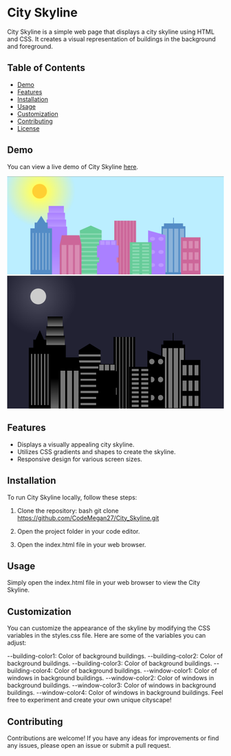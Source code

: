 # City Skyline

City Skyline is a simple web page that displays a city skyline using HTML and CSS. It creates a visual representation of buildings in the background and foreground.

## Table of Contents

- [Demo](#demo)
- [Features](#features)
- [Installation](#installation)
- [Usage](#usage)
- [Customization](#customization)
- [Contributing](#contributing)
- [License](#license)

## Demo

You can view a live demo of City Skyline [here](https://stirring-heliotrope-b546db.netlify.app/).

![City Skyline Day](Day.png)
![City Skyline Night](Night.png)

## Features

- Displays a visually appealing city skyline.
- Utilizes CSS gradients and shapes to create the skyline.
- Responsive design for various screen sizes.

## Installation

To run City Skyline locally, follow these steps:

1. Clone the repository:
   bash
   git clone https://github.com/CodeMegan27/City_Skyline.git 
	
2. Open the project folder in your code editor.

3. Open the index.html file in your web browser.

## Usage
Simply open the index.html file in your web browser to view the City Skyline.

## Customization
You can customize the appearance of the skyline by modifying the CSS variables in the styles.css file. Here are some of the variables you can adjust:

--building-color1: Color of background buildings.
--building-color2: Color of background buildings.
--building-color3: Color of background buildings.
--building-color4: Color of background buildings.
--window-color1: Color of windows in background buildings.
--window-color2: Color of windows in background buildings.
--window-color3: Color of windows in background buildings.
--window-color4: Color of windows in background buildings.
Feel free to experiment and create your own unique cityscape!

## Contributing
Contributions are welcome! If you have any ideas for improvements or find any issues, please open an issue or submit a pull request.
